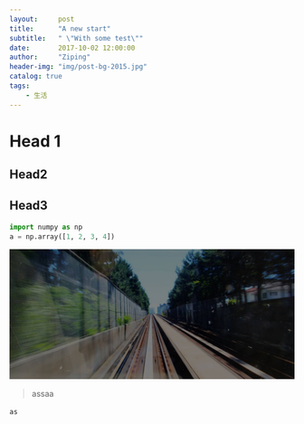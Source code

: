 ```yaml
---
layout:     post
title:      "A new start"
subtitle:   " \"With some test\""
date:       2017-10-02 12:00:00
author:     "Ziping"
header-img: "img/post-bg-2015.jpg"
catalog: true
tags:
    - 生活
---
```


# Head 1

## Head2

## Head3



```python
import numpy as np
a = np.array([1, 2, 3, 4])
```



![](img/post-bg-2015.jpg)



>assaa



``as``

